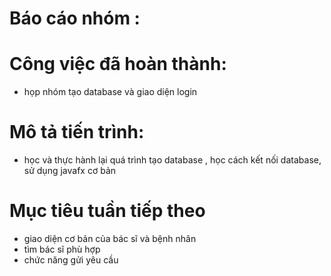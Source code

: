 # Báo cáo nhóm :
# Công việc đã hoàn thành:
- họp nhóm tạo database và giao diện login 
# Mô tả tiến trình:
- học và thực hành lại quá trình tạo database , học cách kết nối database, sử dụng javafx cơ bản
# Mục tiêu tuần tiếp theo
- giao diện cơ bản của bác sĩ và bệnh nhân
- tìm bác sĩ phù hợp
- chức năng gửi yêu cầu  